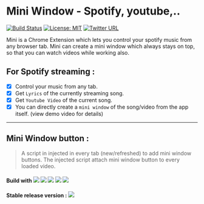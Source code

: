 # Mini Window - Spotify, youtube,..
[![Build Status](https://travis-ci.com/cam-barts/ObeyTheTestingGoat.svg?branch=master)](https://travis-ci.com/cam-barts/ObeyTheTestingGoat)
[![License: MIT](https://img.shields.io/badge/License-MIT-yellow.svg)](https://opensource.org/licenses/MIT)
[![Twitter URL](https://img.shields.io/twitter/url/https/twitter.com/fold_left.svg?style=social&label=Follow%20%40avcbcoder)](https://twitter.com/avankyankit)

Mini is a Chrome Extension which lets you control your spotify music from any browser tab.
Mini can create a mini window which always stays on top, so that you can watch videos while working also.

## For Spotify streaming :
- [x] Control your music from any tab.
- [x] Get `Lyrics` of the currently streaming song.
- [x] Get `Youtube Video` of the current song.
- [x] You can directly create a `mini window` of the song/video from the app itself. (view demo video for details)

----

## Mini Window button :
> A script in injected in every tab (new/refreshed) to add mini window buttons. 
> The injected script attach mini window button to every loaded video.

#### Build with  ![](https://img.shields.io/badge/-Java-orange) ![](https://img.shields.io/badge/-kotlin-informational) ![](https://img.shields.io/badge/-Android-active) ![](https://img.shields.io/badge/-Bluetooth-red) ![](https://img.shields.io/badge/-BLE-9cf)
#### Stable release version : ![](https://img.shields.io/badge/version-1.1.3-blue)

